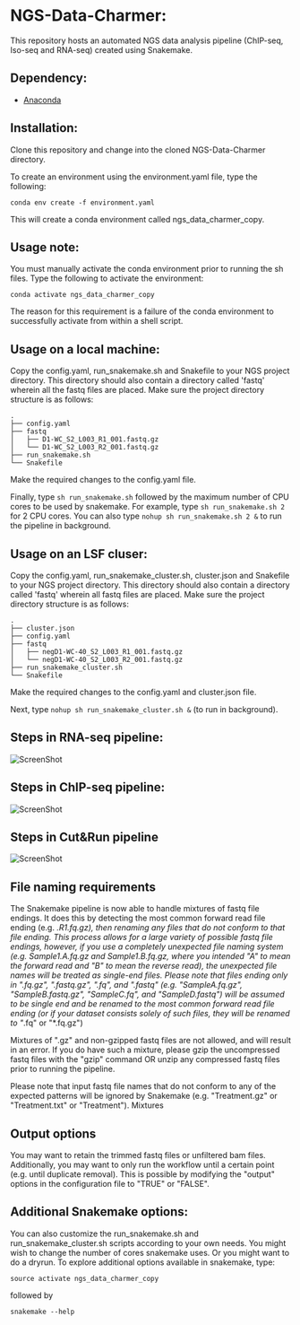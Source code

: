 # NGS-Data-Charmer:

This repository hosts an automated NGS data analysis pipeline (ChIP-seq, Iso-seq and RNA-seq) created using Snakemake. 

## Dependency:
- [Anaconda](https://conda.io/docs/user-guide/install/linux.html) 

## Installation:
Clone this repository and change into the cloned NGS-Data-Charmer directory. 

To create an environment using the environment.yaml file, type the following:

`conda env create -f environment.yaml`

This will create a conda environment called ngs_data_charmer_copy.

## Usage note:

You must manually activate the conda environment prior to running the sh files. Type the following to activate the environment:

`conda activate ngs_data_charmer_copy`

The reason for this requirement is a failure of the conda environment to successfully activate from within a shell script.

## Usage on a local machine:

Copy the config.yaml, run_snakemake.sh and Snakefile to your NGS project directory. This directory should also contain a directory called 'fastq' wherein all the fastq files are placed. Make sure the project directory structure is as follows:
```
.
├── config.yaml
├── fastq
│   ├── D1-WC_S2_L003_R1_001.fastq.gz
│   └── D1-WC_S2_L003_R2_001.fastq.gz
├── run_snakemake.sh
└── Snakefile
```
Make the required changes to the config.yaml file.

Finally, type `sh run_snakemake.sh` followed by the maximum number of CPU cores to be used by snakemake. For example, type `sh run_snakemake.sh 2` for 2 CPU cores. You can also type `nohup sh run_snakemake.sh 2 &` to run the pipeline in background.

## Usage on an LSF cluser:

Copy the config.yaml, run_snakemake_cluster.sh, cluster.json and Snakefile to your NGS project directory. This directory should also contain a directory called 'fastq' wherein all fastq files are placed. Make sure the project directory structure is as follows:
```
.
├── cluster.json
├── config.yaml
├── fastq
│   ├── negD1-WC-40_S2_L003_R1_001.fastq.gz
│   └── negD1-WC-40_S2_L003_R2_001.fastq.gz
├── run_snakemake_cluster.sh
└── Snakefile
```
Make the required changes to the config.yaml and cluster.json file.

Next, type `nohup sh run_snakemake_cluster.sh &` (to run in background).

## Steps in RNA-seq pipeline:

 ![ScreenShot](/dag/dag_rnaseq.png)

## Steps in ChIP-seq pipeline:

 ![ScreenShot](/dag/dag_chipseq.png)

## Steps in Cut&Run pipeline

 ![ScreenShot](/dag/dag_cutrun.png)

## File naming requirements

 The Snakemake pipeline is now able to handle mixtures of fastq file endings. It does this by detecting the most common forward read file ending (e.g. *.R1.fq.gz), then renaming any files that do not conform to that file ending. This process allows for a large variety of possible fastq file endings, however, if you use a completely unexpected file naming system (e.g. Sample1.A.fq.gz and Sample1.B.fq.gz, where you intended "A" to mean the forward read and "B" to mean the reverse read), the unexpected file names will be treated as single-end files.  Please note that files ending only in ".fq.gz", ".fastq.gz", ".fq", and ".fastq" (e.g. "SampleA.fq.gz", "SampleB.fastq.gz", "SampleC.fq", and "SampleD.fastq") will be assumed to be single end and be renamed to the most common forward read file ending (or if your dataset consists solely of such files, they will be renamed to "*.fq" or "*.fq.gz")

Mixtures of ".gz" and non-gzipped fastq files are not allowed, and will result in an error. If you do have such a mixture, please gzip the uncompressed fastq files with the "gzip" command OR unzip any compressed fastq files prior to running the pipeline. 

Please note that input fastq file names that do not conform to any of the expected patterns will be ignored by Snakemake (e.g. "Treatment.gz" or "Treatment.txt" or "Treatment"). Mixtures 

## Output options

You may want to retain the trimmed fastq files or unfiltered bam files. Additionally, you may want to only run the workflow until a certain point (e.g. until duplicate removal). This is possible by modifying the "output" options in the configuration file to "TRUE" or "FALSE". 

## Additional Snakemake options:

You can also customize the run_snakemake.sh and run_snakemake_cluster.sh scripts according to your own needs. You might wish to change the number of cores snakemake uses. Or you might want to do a dryrun. To explore additional options available in snakemake, type:

`source activate ngs_data_charmer_copy`

followed by 

`snakemake --help`

